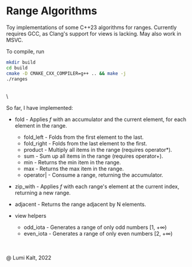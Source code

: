 # Range Algorithms

Toy implementations of some C++23 algorithms for ranges.
Currently requires GCC, as Clang's support for views is lacking.
May also work in MSVC.

To compile, run

```bash
mkdir build
cd build
cmake -D CMAKE_CXX_COMPILER=g++ .. && make -j
./ranges
```

\
\

So far, I have implemented:

- fold                - Applies *f* with an accumulator and the current element, for each element in the range.
  - fold_left         - Folds from the first element to the last.
  - fold_right        - Folds from the last element to the first.
  - product           - Multiply all items in the range (requires operator\*).
  - sum               - Sum up all items in the range (requires operator+).
  - min               - Returns the min item in the range.
  - max               - Returns the max item in the range.
  - operator|         - Consume a range, returning the accumulator.

- zip_with            - Applies *f* with each range's element at the current index, returning a new range.
- adjacent            - Returns the range adjacent by N elements.

- view helpers
  - odd_iota          - Generates a range of only odd numbers  [1, +∞)
  - even_iota         - Generates a range of only even numbers [2, +∞)

\
\
@ Lumi Kalt, 2022
